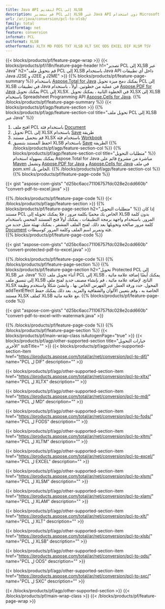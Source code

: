 ```yaml
---
title: Java API لتقديم PCL إلى XLSB
description: قم بتصدير PCL إلى XLSB عبر Java API دون استخدام Microsoft Excel أو Adobe Reader
url: /ar/java/conversion/pcl-to-xlsb/
family: total
platformtag: net
feature: conversion
informat: PCL
outformat: XLSB
otherformats: XLTX MD FODS TXT XLSB XLT SXC ODS EXCEL DIF XLSM TSV
---
```

{{< blocks/products/pf/feature-page-wrap >}}
{{< blocks/products/pf/i18n/feature-page-header h1="تصدير PCL إلى XLSB عبر Java" h2="قم بتحويل ملف PCL إلى XLSB باستخدام Java API داخل أي تطبيقات Java J2SE و J2EE و J2ME" >}}
{{% blocks/products/pf/feature-page-summary %}}
باستخدام [Aspose.Total for Java](https://products.aspose.com/total/java/) يمكنك دمج ميزة تحويل PCL إلى XLSB في تطبيقات Java في عملية من خطوتين. أولاً ، باستخدام [Aspose.PDF for Java](https://products.aspose.com/pdf/java/) يمكنك تحويل PCL إلى XLSX. في الخطوة الثانية ، يمكنك تحويل XLSX إلى XLSB باستخدام Spreadsheet Programming API [Aspose.Cells for Java](https://products.aspose.com/cells/java/).
{{% /blocks/products/pf/feature-page-summary  %}}
{{< blocks/products/pf/agp/feature-section >}}
{{% blocks/products/pf/agp/feature-section-col title="تحويل ملف PCL إلى XLSB عبر Java" %}}
1. افتح ملف PCL باستخدام فئة [Document](https://apireference.aspose.com/pdf/java/com.aspose.pdf/Document)
2. تحويل PCL إلى XLSX باستخدام [Save](https://apireference.aspose.com/pdf/java/com.aspose.pdf/Document#save-java.lang.String-com.aspose.pdf.SaveOptions- ) طريقة
3. قم بتحميل مستند XLSX باستخدام فئة [Workbook](https://apireference.aspose.com/cells/java/com.aspose.cells/Workbook)
4. احفظ المستند بتنسيق XLSB باستخدام [Save](https://apireference.aspose.com/cells/java/com.aspose.cells/workbook#save(java.lang.String%D8%8C%D9%AA20com.aspose.cells.%20SaveOptions)) الطريقة
{{% /blocks/products/pf/agp/feature-section-col %}}
{{% blocks/products/pf/agp/feature-section-col title="متطلبات التحويل" %}}
يمكنك بسهولة استخدام Aspose.Total for Java مباشرة من مشروع قائم على [Maven](https://repository.aspose.com/webapp/#/artifacts/browse/tree/General/repo/com/aspose/aspose-total) وتشمل [Aspose.PDF for Java](https://docs.aspose.com/pdf/java/installation/) و [Aspose.Cells for Java](https://docs.aspose.com/cells/java/installation/) في ملف pom.xml الخاص بك.
{{% /blocks/products/pf/agp/feature-section-col %}}
{{% blocks/products/pf/feature-page-code %}}

{{< gist "aspose-com-gists" "d25bc6acc71106757fdc028e2cdd660b" "convert-pdf-to-excel.java" >}}


{{% /blocks/products/pf/feature-page-code %}}
{{< /blocks/products/pf/agp/feature-section >}}
{{% blocks/products/pf/feature-page-section  h2="متطلبات التحويل" %}}
إذا كان مستند PCL الخاص بك محميًا بكلمة مرور ، فلا يمكنك تحويله إلى XLSB بدون كلمة المرور. باستخدام واجهة برمجة التطبيقات ، يمكنك أولاً فتح المستند المحمي باستخدام كلمة مرور صالحة وتحويلها بعد ذلك. لفتح الملف المشفر ، يمكنك تهيئة مثيل جديد من [Document](https://apireference.aspose.com/pdf/java/com.aspose.pdf/Document#Document-java.lang.String-%20java.lang.String) فئة وتمرير اسم الملف وكلمة المرور كوسيطات.  
{{% blocks/products/pf/feature-page-code %}}

{{< gist "aspose-com-gists" "d25bc6acc71106757fdc028e2cdd660b" "convert-protected-pdf-to-excel.java" >}}

{{% /blocks/products/pf/feature-page-code  %}}
{{% /blocks/products/pf/feature-page-section %}}
{{% blocks/products/pf/feature-page-section  h2="تحويل Protected PCL إلى XLSB عبر Java" %}}
أثناء تحويل ملف PCL إلى XLSB ، يمكنك أيضًا إضافة علامة مائية إلى تنسيق ملف XLSB الناتج. لإضافة علامة مائية ، قم بإنشاء مصنف جديد لفتح ملف XLSX المحول. حدد ورقة العمل عبر الفهرس الخاص بها ، وأنشئ شكلًا واستخدم وظيفة addTextEffect الخاصة به ، وقم بتعيين الألوان والشفافية والمزيد. بعد ذلك يمكنك حفظ مستند XLSX كملف XLSB مع علامة مائية. 
{{% blocks/products/pf/feature-page-code %}}

{{< gist "aspose-com-gists" "d25bc6acc71106757fdc028e2cdd660b" "convert-pdf-to-excel-with-watermark.java" >}}

{{% /blocks/products/pf/feature-page-code  %}}
{{% /blocks/products/pf/feature-page-section %}}
{{< blocks/products/pf/main-wrap-class isAutogenPage="true" >}}
{{< blocks/products/pf/agp/other-supported-section title="خيارات التحويل الأخرى" subTitle="" >}}
{{< blocks/products/pf/agp/other-supported-section-item href="https://products.aspose.com/total/ar/net/conversion/pcl-to-dif/" name="PCL ل DIF" description="" >}}

{{< blocks/products/pf/agp/other-supported-section-item href="https://products.aspose.com/total/ar/net/conversion/pcl-to-xltx/" name="PCL ل XLTX" description="" >}}

{{< blocks/products/pf/agp/other-supported-section-item href="https://products.aspose.com/total/ar/net/conversion/pcl-to-md/" name="PCL ل MD" description="" >}}

{{< blocks/products/pf/agp/other-supported-section-item href="https://products.aspose.com/total/ar/net/conversion/pcl-to-fods/" name="PCL ل FODS" description="" >}}

{{< blocks/products/pf/agp/other-supported-section-item href="https://products.aspose.com/total/ar/net/conversion/pcl-to-xltm/" name="PCL ل XLTM" description="" >}}

{{< blocks/products/pf/agp/other-supported-section-item href="https://products.aspose.com/total/ar/net/conversion/pcl-to-excel/" name="PCL ل EXCEL" description="" >}}

{{< blocks/products/pf/agp/other-supported-section-item href="https://products.aspose.com/total/ar/net/conversion/pcl-to-xlsm/" name="PCL ل XLSM" description="" >}}

{{< blocks/products/pf/agp/other-supported-section-item href="https://products.aspose.com/total/ar/net/conversion/pcl-to-xlam/" name="PCL ل XLAM" description="" >}}

{{< blocks/products/pf/agp/other-supported-section-item href="https://products.aspose.com/total/ar/net/conversion/pcl-to-xlt/" name="PCL ل XLT" description="" >}}

{{< blocks/products/pf/agp/other-supported-section-item href="https://products.aspose.com/total/ar/net/conversion/pcl-to-xlsb/" name="PCL ل XLSB" description="" >}}

{{< blocks/products/pf/agp/other-supported-section-item href="https://products.aspose.com/total/ar/net/conversion/pcl-to-ods/" name="PCL ل ODS" description="" >}}

{{< blocks/products/pf/agp/other-supported-section-item href="https://products.aspose.com/total/ar/net/conversion/pcl-to-sxc/" name="PCL ل SXC" description="" >}}


{{< /blocks/products/pf/agp/other-supported-section >}}
{{< /blocks/products/pf/main-wrap-class >}}
{{< /blocks/products/pf/feature-page-wrap >}}